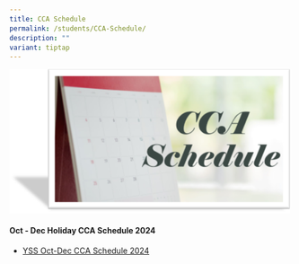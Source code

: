 ```yaml
---
title: CCA Schedule
permalink: /students/CCA-Schedule/
description: ""
variant: tiptap
---
```

<a class="isomer-image-wrapper" href="https://www.yishunsec.moe.edu.sg/files/Students/2024_CCA_Schedule_and_Deployment_Sem2.pdf"><img style="width:500px;" height="auto" width="100%" src="/images/Students/CCA%20Schedule.png"></a>
<h4>Oct - Dec Holiday CCA Schedule 2024</h4>
<ul data-tight="true" class="tight">
<li>
<p><a href="/files/Students/YSS_Oct_Dec_CCA_Schedule_2024.pdf" rel="noopener nofollow" target="_blank">YSS Oct-Dec CCA Schedule 2024</a>
</p>
</li>
</ul>
<p></p>